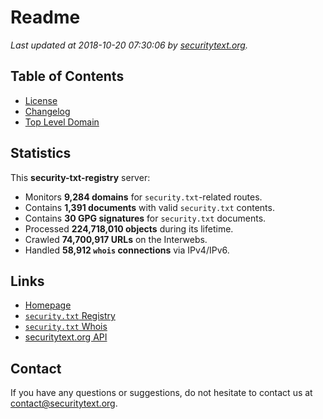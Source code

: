# Readme

_Last updated at 2018-10-20 07:30:06 by [securitytext.org](https://securitytext.org)._

## Table of Contents

* [License](LICENSE.md)
* [Changelog](CHANGELOG.md)
* [Top Level Domain](TLD.md)

## Statistics

This **security-txt-registry** server:

* Monitors **9,284 domains** for `security.txt`-related routes.
* Contains **1,391 documents** with valid `security.txt` contents.
* Contains **30 GPG signatures** for `security.txt` documents.
* Processed **224,718,010 objects** during its lifetime.
* Crawled **74,700,917 URLs** on the Interwebs.
* Handled **58,912 `whois` connections** via IPv4/IPv6.

## Links

* [Homepage](https://securitytext.org)
* [`security.txt` Registry](https://registry.securitytext.org)
* [`security.txt` Whois](https://whois.securitytext.org)
* [securitytext.org API](https://registry.securitytext.org)

## Contact

If you have any questions or suggestions, do not hesitate to contact us at contact@securitytext.org.
